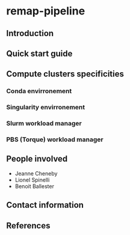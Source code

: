 # remap-pipeline

## Introduction

## Quick start guide

## Compute clusters specificities

### Conda envirronement

### Singularity envirronement

### Slurm workload manager

### PBS (Torque) workload manager 

## People involved
- Jeanne Cheneby
- Lionel Spinelli
- Benoit Ballester

## Contact information


## References
